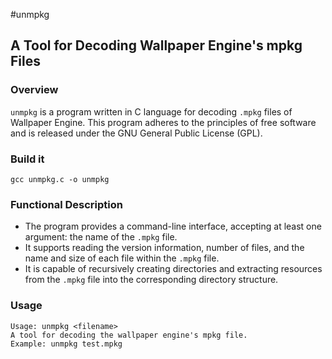 #unmpkg
## A Tool for Decoding Wallpaper Engine's mpkg Files

### Overview
`unmpkg` is a program written in C language for decoding `.mpkg` files of Wallpaper Engine. This program adheres to the principles of free software and is released under the GNU General Public License (GPL).

### Build it
```shell
gcc unmpkg.c -o unmpkg
```

### Functional Description
- The program provides a command-line interface, accepting at least one argument: the name of the `.mpkg` file.
- It supports reading the version information, number of files, and the name and size of each file within the `.mpkg` file.
- It is capable of recursively creating directories and extracting resources from the `.mpkg` file into the corresponding directory structure.

### Usage
```text
Usage: unmpkg <filename>
A tool for decoding the wallpaper engine's mpkg file.
Example: unmpkg test.mpkg
```

